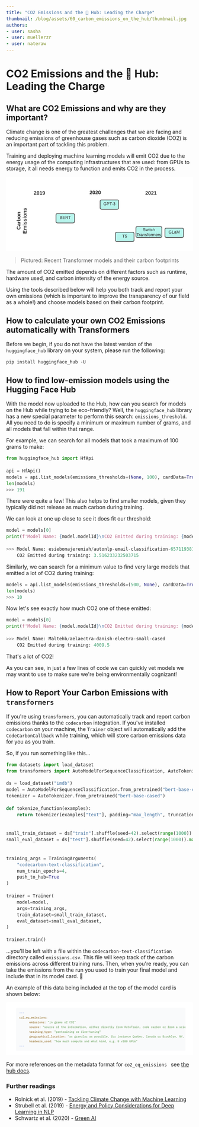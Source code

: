 ```yaml
---
title: "CO2 Emissions and the 🤗 Hub: Leading the Charge"
thumbnail: /blog/assets/60_carbon_emissions_on_the_hub/thumbnail.jpg 
authors:
- user: sasha
- user: muellerzr
- user: nateraw
---
```


<h1> CO2 Emissions and the 🤗 Hub: Leading the Charge </h1> 


## What are CO2 Emissions and why are they important?

Climate change is one of the greatest challenges that we are facing and reducing emissions of greenhouse gases such as carbon dioxide (CO2) is an important part of tackling this problem. 

Training and deploying machine learning models will emit CO2 due to the energy usage of the computing infrastructures that are used: from GPUs to storage, it all needs energy to function and emits CO2 in the process.

![Image of recent Transformer models and their carbon footprints](assets/60_carbon_emissions_on_the_hub/transformer_carbon_footprints.png)
> Pictured: Recent Transformer models and their carbon footprints

The amount of CO2 emitted depends on different factors such as runtime, hardware used, and carbon intensity of the energy source. 

Using the tools described below will help you both track and report your own emissions (which is important to improve the transparency of our field as a whole!) and choose models based on their carbon footprint. 

## How to calculate your own CO2 Emissions automatically with Transformers

Before we begin, if you do not have the latest version of the `huggingface_hub` library on your system, please run the following:


```
pip install huggingface_hub -U
```

## How to find low-emission models using the Hugging Face Hub

With the model now uploaded to the Hub, how can you search for models on the Hub while trying to be eco-friendly? Well, the `huggingface_hub` library has a new special parameter to perform this search: `emissions_threshold`. All you need to do is specify a minimum or maximum number of grams, and all models that fall within that range. 

For example, we can search for all models that took a maximum of 100 grams to make:


```python
from huggingface_hub import HfApi

api = HfApi()
models = api.list_models(emissions_thresholds=(None, 100), cardData=True)
len(models)
>>> 191
```

There were quite a few! This also helps to find smaller models, given they typically did not release as much carbon during training.

We can look at one up close to see it does fit our threshold:

```python
model = models[0]
print(f'Model Name: {model.modelId}\nCO2 Emitted during training: {model.cardData["co2_eq_emissions"]}')

>>> Model Name: esiebomajeremiah/autonlp-email-classification-657119381
    CO2 Emitted during training: 3.516233232503715
```

Similarly, we can search for a minimum value to find very large models that emitted a lot of CO2 during training:


```python
models = api.list_models(emissions_thresholds=(500, None), cardData=True)
len(models)
>>> 10
```

Now let's see exactly how much CO2 one of these emitted:

```python
model = models[0]
print(f'Model Name: {model.modelId}\nCO2 Emitted during training: {model.cardData["co2_eq_emissions"]}')

>>> Model Name: Maltehb/aelaectra-danish-electra-small-cased
    CO2 Emitted during training: 4009.5
```

That's a lot of CO2!

As you can see, in just a few lines of code we can quickly vet models we may want to use to make sure we're being environmentally cognizant! 

## How to Report Your Carbon Emissions with `transformers`

If you're using `transformers`, you can automatically track and report carbon emissions thanks to the `codecarbon` integration. If you've installed `codecarbon` on your machine, the `Trainer` object will automatically add the `CodeCarbonCallback` while training, which will store carbon emissions data for you as you train.

So, if you run something like this...


```python
from datasets import load_dataset
from transformers import AutoModelForSequenceClassification, AutoTokenizer, Trainer, TrainingArguments
​
ds = load_dataset("imdb")
model = AutoModelForSequenceClassification.from_pretrained("bert-base-cased", num_labels=2)
tokenizer = AutoTokenizer.from_pretrained("bert-base-cased")
​
def tokenize_function(examples):
    return tokenizer(examples["text"], padding="max_length", truncation=True)
​
​
small_train_dataset = ds["train"].shuffle(seed=42).select(range(1000)).map(tokenize_function, batched=True)
small_eval_dataset = ds["test"].shuffle(seed=42).select(range(1000)).map(tokenize_function, batched=True)
​
​
training_args = TrainingArguments(
    "codecarbon-text-classification",
    num_train_epochs=4,
    push_to_hub=True
)
​
trainer = Trainer(
    model=model,
    args=training_args,
    train_dataset=small_train_dataset,
    eval_dataset=small_eval_dataset,
)
​
trainer.train()
```

...you'll be left with a file within the `codecarbon-text-classification` directory called `emissions.csv`. This file will keep track of the carbon emissions across different training runs. Then, when you're ready, you can take the emissions from the run you used to train your final model and include that in its model card. 📝

An example of this data being included at the top of the model card is shown below:

![Visual of organizing the co2_eq_emissions in a Model Card file](assets/60_carbon_emissions_on_the_hub/metadata_example.png)

For more references on the metadata format for `co2_eq_emissions ` see [the hub docs](https://huggingface.co/docs/hub/models-cards-co2).

### Further readings

- Rolnick et al. (2019) - [Tackling Climate Change with Machine Learning](https://arxiv.org/pdf/1906.05433.pdf) 
- Strubell et al. (2019) - [Energy and Policy Considerations for Deep Learning in NLP](https://arxiv.org/pdf/1906.02243.pdf)
- Schwartz et al. (2020) - [Green AI](https://dl.acm.org/doi/abs/10.1145/3381831)
